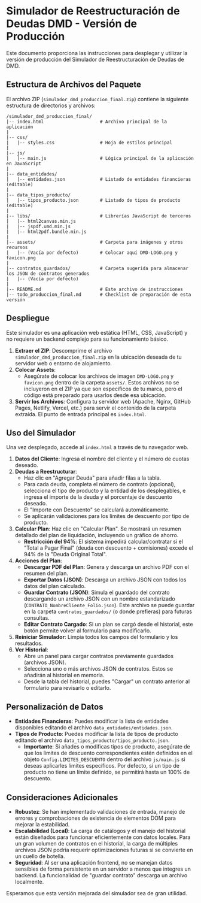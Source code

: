 # Simulador de Reestructuración de Deudas DMD - Versión de Producción

Este documento proporciona las instrucciones para desplegar y utilizar la versión de producción del Simulador de Reestructuración de Deudas de DMD.

## Estructura de Archivos del Paquete

El archivo ZIP (`simulador_dmd_produccion_final.zip`) contiene la siguiente estructura de directorios y archivos:

```
/simulador_dmd_produccion_final/
|-- index.html                     # Archivo principal de la aplicación
|
|-- css/
|   |-- styles.css                 # Hoja de estilos principal
|
|-- js/
|   |-- main.js                    # Lógica principal de la aplicación en JavaScript
|
|-- data_entidades/
|   |-- entidades.json             # Listado de entidades financieras (editable)
|
|-- data_tipos_producto/
|   |-- tipos_producto.json        # Listado de tipos de producto (editable)
|
|-- libs/                          # Librerías JavaScript de terceros
|   |-- html2canvas.min.js
|   |-- jspdf.umd.min.js
|   |-- html2pdf.bundle.min.js
|
|-- assets/                        # Carpeta para imágenes y otros recursos
|   |-- (Vacía por defecto)        # Colocar aquí DMD-LOGO.png y favicon.png
|
|-- contratos_guardados/           # Carpeta sugerida para almacenar los JSON de contratos generados
|   |-- (Vacía por defecto)
|
|-- README.md                      # Este archivo de instrucciones
|-- todo_produccion_final.md       # Checklist de preparación de esta versión
```

## Despliegue

Este simulador es una aplicación web estática (HTML, CSS, JavaScript) y no requiere un backend complejo para su funcionamiento básico.

1.  **Extraer el ZIP**: Descomprime el archivo `simulador_dmd_produccion_final.zip` en la ubicación deseada de tu servidor web o entorno de alojamiento.
2.  **Colocar Assets**: 
    *   Asegúrate de colocar los archivos de imagen `DMD-LOGO.png` y `favicon.png` dentro de la carpeta `assets/`. Estos archivos no se incluyeron en el ZIP ya que son específicos de tu marca, pero el código está preparado para usarlos desde esa ubicación.
3.  **Servir los Archivos**: Configura tu servidor web (Apache, Nginx, GitHub Pages, Netlify, Vercel, etc.) para servir el contenido de la carpeta extraída. El punto de entrada principal es `index.html`.

## Uso del Simulador

Una vez desplegado, accede al `index.html` a través de tu navegador web.

1.  **Datos del Cliente**: Ingresa el nombre del cliente y el número de cuotas deseado.
2.  **Deudas a Reestructurar**:
    *   Haz clic en "Agregar Deuda" para añadir filas a la tabla.
    *   Para cada deuda, completa el número de contrato (opcional), selecciona el tipo de producto y la entidad de los desplegables, e ingresa el importe de la deuda y el porcentaje de descuento deseado.
    *   El "Importe con Descuento" se calculará automáticamente.
    *   Se aplicarán validaciones para los límites de descuento por tipo de producto.
3.  **Calcular Plan**: Haz clic en "Calcular Plan". Se mostrará un resumen detallado del plan de liquidación, incluyendo un gráfico de ahorro.
    *   **Restricción del 94%**: El sistema impedirá calcular/contratar si el "Total a Pagar Final" (deuda con descuento + comisiones) excede el 94% de la "Deuda Original Total".
4.  **Acciones del Plan**:
    *   **Descargar PDF del Plan**: Genera y descarga un archivo PDF con el resumen del plan.
    *   **Exportar Datos (JSON)**: Descarga un archivo JSON con todos los datos del plan calculado.
    *   **Guardar Contrato (JSON)**: Simula el guardado del contrato descargando un archivo JSON con un nombre estandarizado (`CONTRATO_NombreCliente_Folio.json`). Este archivo se puede guardar en la carpeta `contratos_guardados/` (o donde prefieras) para futuras consultas.
    *   **Editar Contrato Cargado**: Si un plan se cargó desde el historial, este botón permite volver al formulario para modificarlo.
5.  **Reiniciar Simulador**: Limpia todos los campos del formulario y los resultados.
6.  **Ver Historial**:
    *   Abre un panel para cargar contratos previamente guardados (archivos JSON).
    *   Selecciona uno o más archivos JSON de contratos. Estos se añadirán al historial en memoria.
    *   Desde la tabla del historial, puedes "Cargar" un contrato anterior al formulario para revisarlo o editarlo.

## Personalización de Datos

*   **Entidades Financieras**: Puedes modificar la lista de entidades disponibles editando el archivo `data_entidades/entidades.json`.
*   **Tipos de Producto**: Puedes modificar la lista de tipos de producto editando el archivo `data_tipos_producto/tipos_producto.json`.
    *   **Importante**: Si añades o modificas tipos de producto, asegúrate de que los límites de descuento correspondientes estén definidos en el objeto `Config.LIMITES_DESCUENTO` dentro del archivo `js/main.js` si deseas aplicarles límites específicos. Por defecto, si un tipo de producto no tiene un límite definido, se permitirá hasta un 100% de descuento.

## Consideraciones Adicionales

*   **Robustez**: Se han implementado validaciones de entrada, manejo de errores y comprobaciones de existencia de elementos DOM para mejorar la estabilidad.
*   **Escalabilidad (Local)**: La carga de catálogos y el manejo del historial están diseñados para funcionar eficientemente con datos locales. Para un gran volumen de contratos en el historial, la carga de múltiples archivos JSON podría requerir optimizaciones futuras si se convierte en un cuello de botella.
*   **Seguridad**: Al ser una aplicación frontend, no se manejan datos sensibles de forma persistente en un servidor a menos que integres un backend. La funcionalidad de "guardar contrato" descarga un archivo localmente.

Esperamos que esta versión mejorada del simulador sea de gran utilidad.


